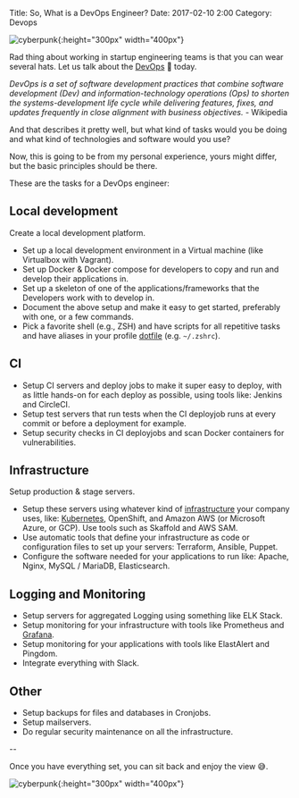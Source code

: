 Title: So, What is a DevOps Engineer?
Date: 2017-02-10 2:00
Category: Devops


![cyberpunk](./cyberpunk/444.jpeg){:height="300px" width="400px"}


Rad thing about working in startup engineering teams is that you can wear several hats. Let us talk about the [DevOps]((https://en.wikipedia.org/wiki/DevOps)) 🎩 today.


*DevOps is a set of software development practices that combine software development (Dev) and information-technology operations (Ops) to shorten the systems-development life cycle while delivering features, fixes, and updates frequently in close alignment with business objectives.* - Wikipedia

And that describes it pretty well, but what kind of tasks would you be doing and what kind of technologies and software would you use? 

Now, this is going to be from my personal experience, yours might differ, but the basic principles should be there.

These are the tasks for a DevOps engineer:

## Local development

Create a local development platform.

* Set up a local development environment in a Virtual machine (like Virtualbox with Vagrant).
* Set up Docker & Docker compose for developers to copy and run and develop their applications in.
* Set up a skeleton of one of the applications/frameworks that the Developers work with to develop in.
* Document the above setup and make it easy to get started, preferably with one, or a few commands.
* Pick a favorite shell (e.g., ZSH) and have scripts for all repetitive tasks and have aliases in your profile [dotfile](https://github.com/go-outside-labs/Shell-Scripts_and_Dotfiles) (e.g. `~/.zshrc`).

## CI

* Setup CI servers and deploy jobs to make it super easy to deploy, with as little hands-on for each deploy as possible, using tools like: Jenkins and CircleCI.
* Setup test servers that run tests when the CI deployjob runs at every commit or before a deployment for example.
* Setup security checks in CI deployjobs and scan Docker containers for vulnerabilities.

## Infrastructure

Setup production & stage servers.

* Setup these servers using whatever kind of [infrastructure](https://github.com/go-outside-labs/Data-Pipelines) your company uses, like: [Kubernetes](https://github.com/go-outside-labs/Intro_to_Kubernetes), OpenShift, and Amazon AWS (or Microsoft Azure, or GCP). Use tools such as Skaffold and AWS SAM.
* Use automatic tools that define your infrastructure as code or configuration files to set up your servers: Terraform, Ansible, Puppet.
* Configure the software needed for your applications to run like: Apache, Nginx, MySQL / MariaDB, Elasticsearch.


## Logging and Monitoring

* Setup servers for aggregated Logging using something like ELK Stack.
* Setup monitoring for your infrastructure with tools like Prometheus and [Grafana](https://github.com/go-outside-labs/awesome-grafana).
* Setup monitoring for your applications with tools like ElastAlert and Pingdom.
* Integrate everything with Slack.

## Other
* Setup backups for files and databases in Cronjobs.
* Setup mailservers.
* Do regular security maintenance on all the infrastructure.


--

Once you have everything set, you can sit back and enjoy the view 😅.

![cyberpunk](./cyberpunk/lol.png){:height="300px" width="400px"}

